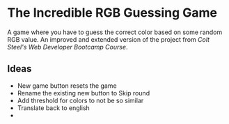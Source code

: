 # The Incredible RGB Guessing Game

A game where you have to guess the correct color based on some random RGB value. An improved and extended version of the project from *Colt Steel's Web Developer Bootcamp Course*.

## Ideas
- New game button resets the game
- Rename the existing new button to Skip round
- Add threshold for colors to not be so similar
- Translate back to english
- 
